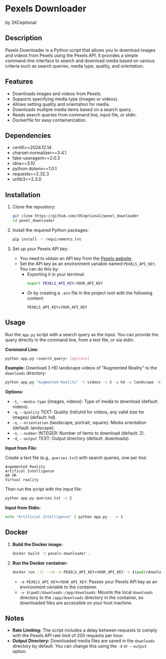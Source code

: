 # Pexels Downloader
by 3XCeptional

## Description

Pexels Downloader is a Python script that allows you to download images and videos from Pexels using the Pexels API. It provides a simple command-line interface to search and download media based on various criteria such as search queries, media type, quality, and orientation.

## Features

- Downloads images and videos from Pexels.
- Supports specifying media type (images or videos).
- Allows setting quality and orientation for media.
- Downloads multiple media items based on a search query.
- Reads search queries from command line, input file, or stdin.
- Dockerfile for easy containerization.

## Dependencies

- certifi==2024.12.14
- charset-normalizer==3.4.1
- fake-useragent==2.0.3
- idna==3.10
- python-dotenv==1.0.1
- requests==2.32.3
- urllib3==2.3.0

## Installation

1. Clone the repository:
   ```bash
   git clone https://github.com/3XCeptional/pexel_downloader
   cd pexel_downloader
   ```

2. Install the required Python packages:
   ```bash
   pip install -r requirements.txt
   ```

3. Set up your Pexels API key:
   - You need to obtain an API key from the [Pexels website](https://www.pexels.com/api/).
   - Set the API key as an environment variable named `PEXELS_API_KEY`. You can do this by:
     - Exporting it in your terminal:
       ```bash
       export PEXELS_API_KEY=YOUR_API_KEY
       ```
     - Or by creating a `.env` file in the project root with the following content:
       ```
       PEXELS_API_KEY=YOUR_API_KEY
       ```

## Usage

Run the `app.py` script with a search query as the input. You can provide the query directly in the command line, from a text file, or via stdin.

**Command Line:**

```bash
python app.py <search_query> [options]
```

**Example:** Download 3 HD landscape videos of "Augmented Reality" to the `downloads` directory:

```bash
python app.py "Augmented Reality" -t videos -n 3 -q hd -o landscape -d downloads
```

**Options:**

- `-t`, `--media-type` {images, videos}: Type of media to download (default: videos).
- `-q`, `--quality` TEXT: Quality (hd/uhd for videos, any valid size for images) (default: hd).
- `-o`, `--orientation` {landscape, portrait, square}: Media orientation (default: landscape).
- `-n`, `--number` INTEGER: Number of items to download (default: 2).
- `-d`, `--output` TEXT: Output directory (default: downloads).

**Input from File:**

Create a text file (e.g., `queries.txt`) with search queries, one per line:

```
Augemented Reality
Artifical Intelligence
AR VR
Virtual reality
```

Then run the script with the input file:

```bash
python app.py queries.txt -n 2
```

**Input from Stdin:**

```bash
echo "Artificial Intelligence" | python app.py - -n 1
```

## Docker

1. **Build the Docker image:**

   ```bash
   docker build -t pexels-downloader .
   ```

2. **Run the Docker container:**

   ```bash
   docker run -it --rm -e PEXELS_API_KEY=YOUR_API_KEY -v $(pwd)/downloads:/app/downloads pexels-downloader "Virtual Reality"
   ```

   - `-e PEXELS_API_KEY=YOUR_API_KEY`:  Passes your Pexels API key as an environment variable to the container.
   - `-v $(pwd)/downloads:/app/downloads`: Mounts the local `downloads` directory to the `/app/downloads` directory in the container, so downloaded files are accessible on your host machine.

## Notes

- **Rate Limiting:** The script includes a delay between requests to comply with the Pexels API rate limit of 200 requests per hour.
- **Output Directory:** Downloaded media files are saved in the `downloads` directory by default. You can change this using the `-d` or `--output` option.